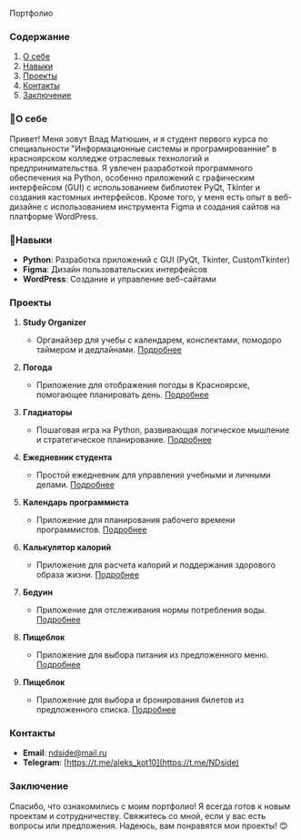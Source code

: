 Портфолио

### Содержание
1. [О себе](#о-себе)
2. [Навыки](#навыки)
3. [Проекты](#проекты)
4. [Контакты](#контакты)
5. [Заключение](#заключение)

### 🧑О себе
Привет! Меня зовут Влад Матюшин, и я студент первого курса по специальности "Информационные системы и програмированние" в красноярском колледже отраслевых технологий и предпринимательства. Я увлечен разработкой программного обеспечения на Python, особенно приложений с графическим интерфейсом (GUI) с использованием библиотек PyQt, Tkinter и создания кастомных интерфейсов. Кроме того, у меня есть опыт в веб-дизайне с использованием инструмента Figma и создания сайтов на платформе WordPress.

### 🔧Навыки
- **Python**: Разработка приложений с GUI (PyQt, Tkinter, CustomTkinter)
- **Figma**: Дизайн пользовательских интерфейсов
- **WordPress**: Создание и управление веб-сайтами

### Проекты
1. **Study Organizer**
   - Органайзер для учебы с календарем, конспектами, помодоро таймером и дедлайнами. [Подробнее](https://github.com/Vlad14991/Vlad14991/tree/main/Study%20organizer%20ver.%201.1)

2. **Погода**
   - Приложение для отображения погоды в Красноярске, помогающее планировать день. [Подробнее](https://github.com/Vlad14991/Vlad14991/tree/main/weathers)

3. **Гладиаторы**
   - Пошаговая игра на Python, развивающая логическое мышление и стратегическое планирование. [Подробнее](https://github.com/Vlad14991/Vlad14991/tree/main/%D0%93%D0%BB%D0%B0%D0%B4%D0%B8%D0%B0%D1%82%D0%BE%D1%80%D1%8B)

4. **Ежедневник студента**
   - Простой ежедневник для управления учебными и личными делами. [Подробнее](https://github.com/Vlad14991/Vlad14991/tree/main/%D0%95%D0%B6%D0%B5%D0%B4%D0%BD%D0%B5%D0%B2%D0%BD%D0%B8%D0%BA%20%D1%81%D1%82%D1%83%D0%B4%D0%B5%D0%BD%D1%82%D0%B0)

5. **Календарь программиста**
   - Приложение для планирования рабочего времени программистов. [Подробнее](https://github.com/Vlad14991/Vlad14991/tree/main/%D0%9A%D0%B0%D0%BB%D0%B5%D0%BD%D0%B4%D0%B0%D1%80%D1%8C%20%D0%BF%D1%80%D0%BE%D0%B3%D1%80%D0%B0%D0%BC%D0%BC%D0%B8%D1%81%D1%82%D0%B0)

6. **Калькулятор калорий**
   - Приложение для расчета калорий и поддержания здорового образа жизни. [Подробнее](https://github.com/Vlad14991/Vlad14991/tree/main/%D0%9A%D0%B0%D0%BB%D1%8C%D0%BA%D1%83%D0%BB%D1%8F%D1%82%D0%BE%D1%80%20%D0%BA%D0%B0%D0%BB%D0%BE%D1%80%D0%B8%D0%B9)

7. **Бедуин**
   - Приложение для отслеживания нормы потребления воды. [Подробнее](https://github.com/Vlad14991/Vlad14991/tree/main/%D0%B1%D0%B5%D0%B4%D1%83%D0%B8%D0%BD)

8. **Пищеблок**
   - Приложение для выбора питания из предложенного меню. [Подробнее](https://github.com/Vlad14991/Vlad14991/tree/main/%D0%BF%D0%B8%D1%89%D0%B5%D0%B1%D0%BB%D0%BE%D0%BA)

8. **Пищеблок**
   - Приложение для выбора и бронирования билетов из предложенного списка. [Подробнее](https://github.com/Vlad14991/Vlad14991/tree/main/%D0%BF%D0%B8%D1%89%D0%B5%D0%B1%D0%BB%D0%BE%D0%BA)

### Контакты
- **Email**: ndside@mail.ru
- **Telegram**: [https://t.me/aleks_kot10](https://t.me/NDside)

### Заключение
Спасибо, что ознакомились с моим портфолио! Я всегда готов к новым проектам и сотрудничеству. Свяжитесь со мной, если у вас есть вопросы или предложения. Надеюсь, вам понравятся мои проекты! 😊
